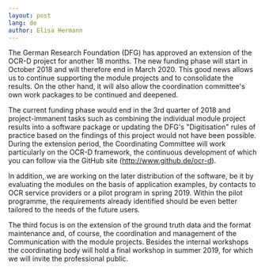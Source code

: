 ```yaml
---
layout: post
lang: de
author: Elisa Hermann
---
```


The German Research Foundation (DFG) has approved an extension of the OCR-D project for another 18 months. The new funding phase will start in October 2018 and will therefore end in March 2020. This good news allows us to continue supporting the module projects and to consolidate the results. On the other hand, it will also allow the coordination committee's own work packages to be continued and deepened.

The current funding phase would end in the 3rd quarter of 2018 and project-immanent tasks such as combining the individual module project results into a software package or updating the DFG's "Digitisation" rules of practice based on the findings of this project would not have been possible. During the extension period, the Coordinating Committee will work particularly on the OCR-D framework, the continuous development of which you can follow via the GitHub site (http://www.github.de/ocr-d).

In addition, we are working on the later distribution of the software, be it by evaluating the modules on the basis of application examples, by contacts to OCR service providers or a pilot program in spring 2019. Within the pilot programme, the requirements already identified should be even better tailored to the needs of the future users.

The third focus is on the extension of the ground truth data and the format maintenance and, of course, the coordination and management of the Communication with the module projects.  Besides the internal workshops the coordinating body will hold a final workshop in summer 2019, for which we will invite the professional public.